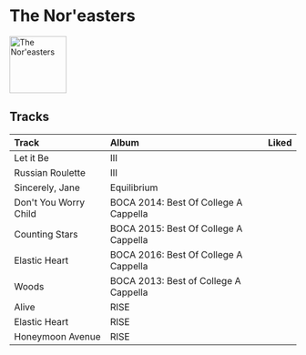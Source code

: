 
# The Nor'easters


<img src="https://i.scdn.co/image/ab6761610000e5eb8c4a9d4a5f8004ad4d0195aa" alt="The Nor'easters" width="100" />

## Tracks

| Track                 | Album                                 | Liked   |
|:----------------------|:--------------------------------------|:--------|
| Let it Be             | III                                   |         |
| Russian Roulette      | III                                   |         |
| Sincerely, Jane       | Equilibrium                           |         |
| Don't You Worry Child | BOCA 2014: Best Of College A Cappella |         |
| Counting Stars        | BOCA 2015: Best Of College A Cappella |         |
| Elastic Heart         | BOCA 2016: Best Of College A Cappella |         |
| Woods                 | BOCA 2013: Best of College A Cappella |         |
| Alive                 | RISE                                  |         |
| Elastic Heart         | RISE                                  |         |
| Honeymoon Avenue      | RISE                                  |         |